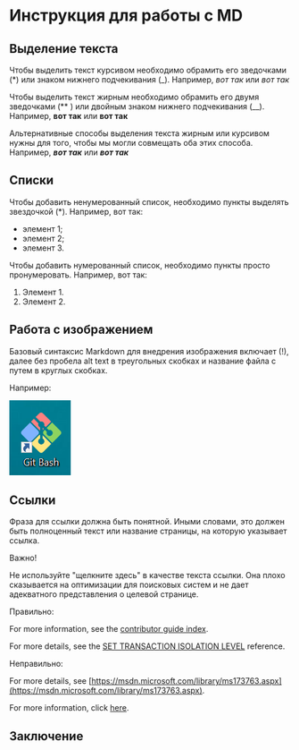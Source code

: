 # Инструкция для работы с MD

## Выделение текста

Чтобы выделить текст курсивом необходимо обрамить его зведочками (*) или знаком нижнего подчекивания (_). Например, *вот так* или _вот так_

Чтобы выделить текст жирным необходимо обрамить его двумя зведочками (** ) или двойным знаком нижнего подчекивания (__). Например, **вот так** или __вот так__

Альтернативные способы выделения текста жирным или курсивом нужны для того, чтобы мы могли совмещать оба этих способа. Например, __*вот так*__ или **_вот так_**

## Списки

Чтобы добавить ненумерованный список, необходимо пункты выделять звездочкой (*). Например, вот так:
* элемент 1; 
* элемент 2; 
* элемент 3.

Чтобы добавить нумерованный список, необходимо пункты просто пронумеровать. Например, вот так:
1. Элемент 1. 
2. Элемент 2. 

## Работа с изображением

Базовый синтаксис Markdown для внедрения изображения включает (!), далее без пробела alt text в треугольных скобках и название файла с путем в круглых скобках.

Например:

![alt text for image](logo.png)


## Ссылки

Фраза для ссылки должна быть понятной. Иными словами, это должен быть полноценный текст или название страницы, на которую указывает ссылка.

 Важно!

Не используйте "щелкните здесь" в качестве текста ссылки. Она плохо сказывается на оптимизации для поисковых систем и не дает адекватного представления о целевой странице.

Правильно:

For more information, see the [contributor guide index](https://github.com/Azure/azure-content/blob/master/contributor-guide/contributor-guide-index.md).

For more details, see the [SET TRANSACTION ISOLATION LEVEL](/sql/t-sql/statements/set-transaction-isolation-level-transact-sql) reference.

Неправильно:

For more details, see [https://msdn.microsoft.com/library/ms173763.aspx](https://msdn.microsoft.com/library/ms173763.aspx).

For more information, click [here](https://github.com/Azure/azure-content/blob/master/contributor-guide/contributor-guide-index.md).


## Заключение
